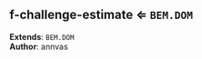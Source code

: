 <a name="module_f-challenge-estimate"></a>

## f-challenge-estimate ⇐ <code>BEM.DOM</code>
**Extends**: <code>BEM.DOM</code>  
**Author**: annvas  
